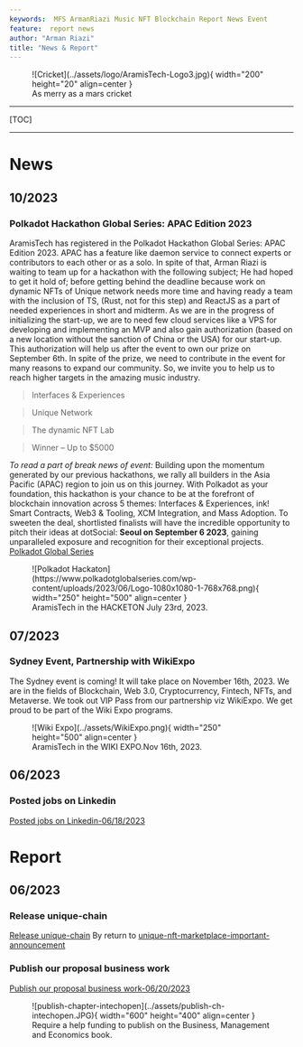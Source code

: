 ```yaml
---
keywords:  MFS ArmanRiazi Music NFT Blockchain Report News Event
feature:  report news
author: "Arman Riazi"
title: "News & Report"
---
```


<figure markdown>
![Cricket](../assets/logo/AramisTech-Logo3.jpg){ width="200" height="20" align=center }
<figcaption>As merry as a mars cricket</figcaption>
</figure>

---

[TOC]

---


# News

## 10/2023
### Polkadot Hackathon Global Series: APAC Edition 2023
AramisTech has registered in the Polkadot Hackathon Global Series: APAC Edition 2023.
APAC has a feature like daemon service to connect experts or contributors to each other or as a solo. In spite of that, Arman Riazi is waiting to team up for a hackathon with the following subject; He had hoped to get it hold of; before getting behind the deadline because work on dynamic NFTs of Unique network needs more time and having ready a team with the inclusion of TS, (Rust, not for this step) and ReactJS as a part of needed experiences in short and midterm. As we are in the progress of initializing the start-up, we are to need few cloud services like a VPS for developing and implementing an MVP and also gain authorization (based on a new location without the sanction of China or the USA) for our start-up. This authorization will help us after the event to own our prize on September 6th. In spite of the prize, we need to contribute in the event for many reasons to expand our community. So, we invite you to help us to reach higher targets in the amazing music industry.

> Interfaces & Experiences

> Unique Network

> The dynamic NFT Lab

> Winner – Up to $5000

*To read a part of break news of event:* Building upon the momentum generated by our previous hackathons, we rally all builders in the Asia Pacific (APAC) region to join us on this journey. With Polkadot as your foundation, this hackathon is your chance to be at the forefront of blockchain innovation across 5 themes: Interfaces & Experiences, ink! Smart Contracts, Web3 & Tooling, XCM Integration, and Mass Adoption. To sweeten the deal, shortlisted finalists will have the incredible opportunity to pitch their ideas at dotSocial: **Seoul on September 6 2023**, gaining unparalleled exposure and recognition for their exceptional projects.
[Polkadot Global Series](https://www.polkadotglobalseries.com/?utm_source=dotdiscord&utm_medium=socials&utm_campaign=launch)

<figure markdown>
![Polkadot Hackaton](https://www.polkadotglobalseries.com/wp-content/uploads/2023/06/Logo-1080x1080-1-768x768.png){ width="250" height="500" align=center }
<figcaption>AramisTech in the HACKETON  July 23rd, 2023.</figcaption>
</figure>


## 07/2023
### Sydney Event, Partnership with WikiExpo 
The Sydney event is coming! It will take place on November 16th, 2023. We are in the fields of Blockchain, Web 3.0, Cryptocurrency, Fintech, NFTs, and Metaverse. We took out VIP Pass from our partnership viz WikiExpo. We get proud to be part of the Wiki Expo programs.

<figure markdown>
![Wiki Expo](../assets/WikiExpo.png){ width="250" height="500" align=center }
<figcaption>AramisTech in the WIKI EXPO.Nov 16th, 2023.</figcaption>
</figure>

## 06/2023
### Posted jobs on Linkedin
[Posted jobs on Linkedin-06/18/2023](https://linkedin.com/company/aramistech)

# Report
## 06/2023
### Release unique-chain
[Release unique-chain](https://github.com/UniqueNetwork/unique-chain/releases/tag/v942057_)
By return to [unique-nft-marketplace-important-announcement](https://unique.network/blog/unique-nft-marketplace-important-announcement/)

### Publish our proposal business work
[Publish our proposal business work-06/20/2023](https://www.intechopen.com/)

<figure markdown>
![publish-chapter-intechopen](../assets/publish-ch-intechopen.JPG){ width="600" height="400" align=center }
<figcaption>Require a help funding to publish on the Business, Management and Economics book.</figcaption>
</figure>



